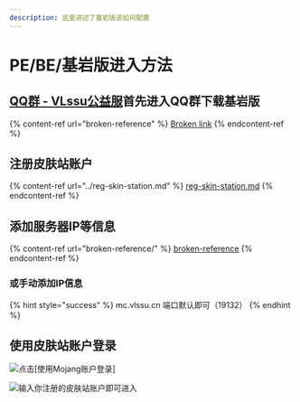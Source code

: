 ```yaml
---
description: 这里讲述了基岩版该如何配置
---
```


# PE/BE/基岩版进入方法

## [QQ群 - VLssu公益服](https://jq.qq.com/?\_wv=1027\&k=0anjDlw3)首先进入QQ群下载基岩版

{% content-ref url="broken-reference" %}
[Broken link](broken-reference)
{% endcontent-ref %}

## 注册皮肤站账户

{% content-ref url="../reg-skin-station.md" %}
[reg-skin-station.md](../reg-skin-station.md)
{% endcontent-ref %}

## 添加服务器IP等信息

{% content-ref url="broken-reference/" %}
[broken-reference](broken-reference/)
{% endcontent-ref %}

### 或手动添加IP信息

{% hint style="success" %}
mc.vlssu.cn 端口默认即可（19132）
{% endhint %}

## 使用皮肤站账户登录

![点击\[使用Mojang账户登录\]](../../.gitbook/assets/2WNINOPVRSSW9\~\~20@ZZ9\(V.png)

![输入你注册的皮肤站账户即可进入](../../.gitbook/assets/H10OEA{I2H{A\_W}U7TB\`\(TJ.png)
